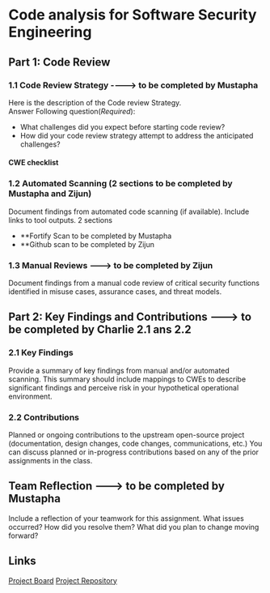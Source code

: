 # Code analysis for Software Security Engineering
## Part 1: Code Review
### 1.1 Code Review Strategy   ----> to be completed by Mustapha 
Here is the description of the Code review Strategy. <br>
Answer Following question(*Required*):
- What challenges did you expect before starting code review?
- How did your code review strategy attempt to address the anticipated challenges?
#### CWE checklist
### 1.2 Automated Scanning  (2 sections to be completed by Mustapha and Zijun)
Document findings from automated code scanning (if available). Include links to tool outputs.
2 sections 
-  **Fortify Scan to be completed by Mustapha
-  **Github scan to be completed by Zijun

### 1.3 Manual Reviews ---> to be completed by Zijun

Document findings from a manual code review of critical security functions identified in misuse cases, assurance cases, and threat models.

## Part 2: Key Findings and Contributions  ---> to be completed by Charlie 2.1 ans 2.2
### 2.1 Key Findings
Provide a summary of key findings from manual and/or automated scanning. This summary should include mappings to CWEs to describe significant findings and perceive risk in your hypothetical operational environment.
### 2.2 Contributions
Planned or ongoing contributions to the upstream open-source project (documentation, design changes, code changes, communications, etc.) You can discuss planned or in-progress contributions based on any of the prior assignments in the class.

## Team Reflection  ---> to be completed by Mustapha 
Include a reflection of your teamwork for this assignment. What issues occurred? How did you resolve them? What did you plan to change moving forward?
## Links
[Project Board]()
[Project Repository]()
